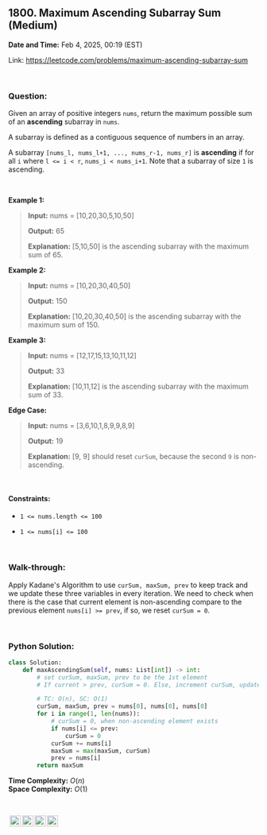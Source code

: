 ## 1800. Maximum Ascending Subarray Sum (Medium)
**Date and Time:** Feb 4, 2025, 00:19 (EST)

Link: https://leetcode.com/problems/maximum-ascending-subarray-sum

<br>

### Question:
Given an array of positive integers `nums`, return the maximum possible sum of an **ascending** subarray in `nums`.

A subarray is defined as a contiguous sequence of numbers in an array.

A subarray `[nums_l, nums_l+1, ..., nums_r-1, nums_r]` is **ascending** if for all `i` where `l <= i < r`, `nums_i < nums_i+1`. Note that a subarray of size `1` is ascending.

<br>

**Example 1:**
> **Input:** nums = [10,20,30,5,10,50]
> 
> **Output:** 65
>
> **Explanation:** [5,10,50] is the ascending subarray with the maximum sum of 65.

**Example 2:**
> **Input:** nums = [10,20,30,40,50]
> 
> **Output:** 150
>
> **Explanation:** [10,20,30,40,50] is the ascending subarray with the maximum sum of 150.

**Example 3:**
> **Input:** nums = [12,17,15,13,10,11,12]
> 
> **Output:** 33
>
> **Explanation:** [10,11,12] is the ascending subarray with the maximum sum of 33.

**Edge Case:**
> **Input:** nums = [3,6,10,1,8,9,9,8,9]
> 
> **Output:** 19
>
> **Explanation:** [9, 9] should reset `curSum`, because the second `9` is non-ascending.

<br>

#### Constraints:
* `1 <= nums.length <= 100`

* `1 <= nums[i] <= 100`

<br>

### Walk-through: 
Apply Kadane's Algorithm to use `curSum, maxSum, prev` to keep track and we update these three variables in every iteration. We need to check when there is the case that current element is non-ascending compare to the previous element `nums[i] >= prev`, if so, we reset `curSum = 0`.

<br>

### Python Solution:
```python
class Solution:
    def maxAscendingSum(self, nums: List[int]) -> int:
        # set curSum, maxSum, prev to be the 1st element
        # If current > prev, curSum = 0. Else, increment curSum, update maxSum

        # TC: O(n), SC: O(1)
        curSum, maxSum, prev = nums[0], nums[0], nums[0]
        for i in range(1, len(nums)):
            # curSum = 0, when non-ascending element exists
            if nums[i] <= prev:
                curSum = 0
            curSum += nums[i]
            maxSum = max(maxSum, curSum)
            prev = nums[i]
        return maxSum
```
**Time Complexity:** $O(n)$ <br>
**Space Complexity:** $O(1)$

<br>

<img style="height:22px!important;margin-left:3px;vertical-align:text-bottom;" src="https://mirrors.creativecommons.org/presskit/icons/cc.svg?ref=chooser-v1" alt="CC BY-NC-SA" title="CC BY-NC-SA"><img style="height:22px!important;margin-left:3px;vertical-align:text-bottom;" src="https://mirrors.creativecommons.org/presskit/icons/by.svg?ref=chooser-v1" alt="BY: credit must be given to the creator" title="BY: credit must be given to the creator"><img style="height:22px!important;margin-left:3px;vertical-align:text-bottom;" src="https://mirrors.creativecommons.org/presskit/icons/nc.svg?ref=chooser-v1" alt="NC: Only noncommercial uses of the work are permitted" title="NC: Only noncommercial uses of the work are permitted"><img style="height:22px!important;margin-left:3px;vertical-align:text-bottom;" src="https://mirrors.creativecommons.org/presskit/icons/sa.svg?ref=chooser-v1" alt="SA: Adaptations must be shared under the same terms" title="SA: Adaptations must be shared under the same terms">